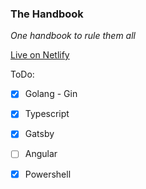 ### The Handbook
*One handbook to rule them all*

[Live on Netlify](https://silly-bhabha-774df4.netlify.app)

ToDo:
- [x] Golang - Gin

- [x] Typescript
- [x] Gatsby
- [ ] Angular

- [x] Powershell

